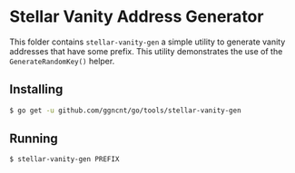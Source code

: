# Stellar Vanity Address Generator

This folder contains `stellar-vanity-gen` a simple utility to generate vanity addresses that have some prefix.  This utility demonstrates the use of the
`GenerateRandomKey()` helper.

## Installing

```bash
$ go get -u github.com/ggncnt/go/tools/stellar-vanity-gen
```

## Running

```bash
$ stellar-vanity-gen PREFIX
```
